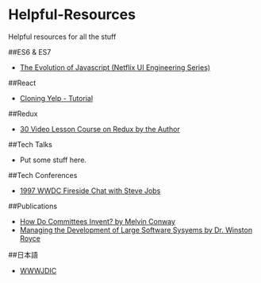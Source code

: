 # Helpful-Resources
Helpful resources for all the stuff

##ES6 & ES7
* [The Evolution of Javascript (Netflix UI Engineering Series)](https://www.youtube.com/watch?v=DqMFX91ToLw)

##React
* [Cloning Yelp - Tutorial](https://www.fullstackreact.com/articles/react-tutorial-cloning-yelp/)

##Redux
* [30 Video Lesson Course on Redux by the Author](https://egghead.io/series/getting-started-with-redux)

##Tech Talks
* Put some stuff here.

##Tech Conferences
* [1997 WWDC Fireside Chat with Steve Jobs](https://www.youtube.com/watch?v=6iACK-LNnzM)

##Publications
* [How Do Committees Invent? by Melvin Conway](http://www.melconway.com/Home/Committees_Paper.html)
* [Managing the Development of Large Software Sysyems by Dr. Winston Royce](http://www.cs.umd.edu/class/spring2003/cmsc838p/Process/waterfall.pdf)

##日本語
* [WWWJDIC](http://www.edrdg.org/cgi-bin/wwwjdic/wwwjdic?1C)
